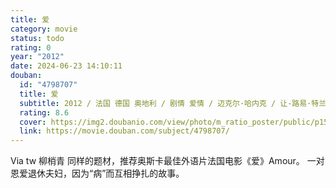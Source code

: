 ```yaml
---
title: 爱
category: movie
status: todo
rating: 0
year: "2012"
date: 2024-06-23 14:10:11
douban:
  id: "4798707"
  title: 爱
  subtitle: 2012 / 法国 德国 奥地利 / 剧情 爱情 / 迈克尔·哈内克 / 让-路易·特兰蒂尼昂 埃玛妞·丽娃
  rating: 8.6
  cover: https://img2.doubanio.com/view/photo/m_ratio_poster/public/p1566292031.jpg
  link: https://movie.douban.com/subject/4798707/
---
```


Via tw 柳梢青 同样的题材，推荐奥斯卡最佳外语片法国电影《爱》Amour。 
一对恩爱退休夫妇，因为“病”而互相挣扎的故事。
